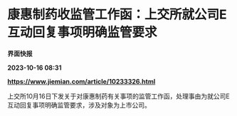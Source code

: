 # 康惠制药收监管工作函：上交所就公司E互动回复事项明确监管要求
**界面快报**

**2023-10-16 08:31**

**https://www.jiemian.com/article/10233326.html**

上交所10月16日下发关于对康惠制药有关事项的监管工作函，处理事由为就公司E互动回复事项明确监管要求，涉及对象为上市公司。